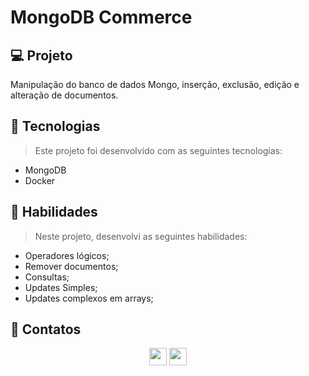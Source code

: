 # MongoDB Commerce

## 💻 Projeto

Manipulação do banco de dados Mongo, inserção, exclusão, edição e alteração de documentos.

## 🚀 Tecnologias
> Este projeto foi desenvolvido com as seguintes tecnologias:

- MongoDB
- Docker

## 📌 Habilidades

> Neste projeto, desenvolvi as seguintes habilidades:

- Operadores lógicos;
- Remover documentos;
- Consultas;
- Updates Simples;
- Updates complexos em arrays;

## 💬 Contatos

<div align="center" style="display: inline_block">
  <a href="https://www.linkedin.com/in/lucas-da-cunha-moreti/" target="_blank"><img height="28rem" src="https://img.shields.io/badge/LinkedIn-0077B5?style=for-the-badge&logo=linkedin&logoColor=white"></a> 
  <a href = "mailto:lucasdacunha00@gmail.com"><img height="28rem" src="https://img.shields.io/badge/Gmail-D14836?style=for-the-badge&logo=gmail&logoColor=white" target="_blank"></a>
</div>

